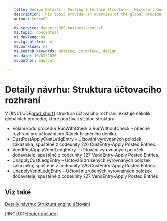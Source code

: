 ```yaml
---
    title: Design Details - Posting Interface Structure | Microsoft Docs
    description: This topic provides an overview of the global procedures in the posting interface structure.
    author: SorenGP

    ms.service: dynamics365-business-central
    ms.topic: conceptual
    ms.devlang: na
    ms.tgt_pltfrm: na
    ms.workload: na
    ms.search.keywords: posting, interface, design
    ms.date: 10/01/2020
    ms.author: edupont

---
```

# Detaily návrhu: Struktura účtovacího rozhraní
V [!INCLUDE[prod_short](includes/prod_short.md)] struktura účtovacího rozhraní, existuje několik globálních procedur, které používají stejnou strukturu:

* Volání kódu procedur RunWithCheck a RunWithoutCheck – obecné rozhraní pro účtování pro Řádek finančního deníku.
* CustPostApplyCustLedgEntry – Účtování vyrovnaných položek zákazníka, spuštěné z codeunity 226 CustEntry-Apply Posted Entries.
* VendPostApplyVendLedgEntry – Účtování vyrovnaných položek dodavatele, spuštěné z codeunity 227 VendEntry-Apply Posted Entries.
* UnapplyCustLedgEntry – Účtování zrušených vyrovnaných položek zákazníka, spuštěné z codeunity 226 CustEntry-Apply Posted Entries
* UnapplyVendLedgEntry – Účtování zrušených vyrovnaných položek dodavatele, spuštěné z codeunity 227 VendEntry-Apply Posted Entries

## Viz také
[Detaily návrhu: Struktura enginu účtování](design-details-posting-engine-structure.md)

[!INCLUDE[footer-include](includes/footer-banner.md)]